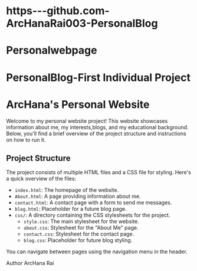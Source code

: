 # https---github.com-ArcHanaRai003-PersonalBlog
# Personalwebpage
# PersonalBlog-First Individual Project
# ArcHana's Personal Website

Welcome to my personal website project! This website showcases information about me, my interests,blogs, and my educational background. Below, you'll find a brief overview of the project structure and instructions on how to run it.

## Project Structure

The project consists of multiple HTML files and a CSS file for styling. Here's a quick overview of the files:

- `index.html`: The homepage of the website.
- `About.html`: A page providing information about me.
- `contact.html`: A contact page with a form to send me messages.
- `blog.html`: Placeholder for a future blog page.
- `css/`: A directory containing the CSS stylesheets for the project.
  - `style.css`: The main stylesheet for the website.
  - `about.css`: Stylesheet for the "About Me" page.
  - `contact.css`: Stylesheet for the contact page.
  - `blog.css`: Placeholder for future blog styling.

You can navigate between pages using the navigation menu in the header.

Author
ArcHana Rai
